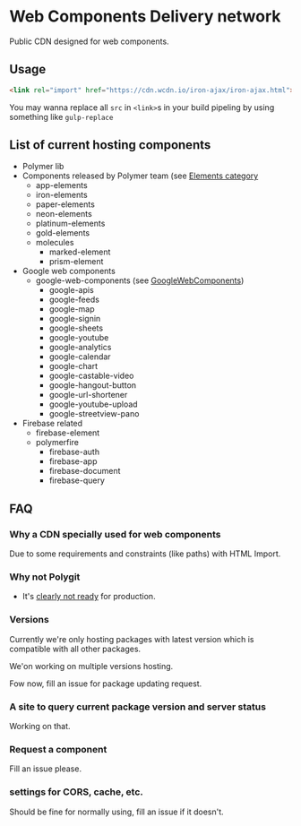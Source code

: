 # Web Components Delivery network

Public CDN designed for web components.

<!-- Maintained by <a href="http://www.project-yoru.com" target="_blank">project yoru</a>. -->

<!-- ## Looking for sponsors -->

<!-- <a href='https://pledgie.com/campaigns/31825'><img alt='Click here to lend your support to: Web components CDN and make a donation at pledgie.com !' src='https://pledgie.com/campaigns/31825.png?skin_name=chrome' border='0' ></a> -->

## Usage

```html
<link rel="import" href="https://cdn.wcdn.io/iron-ajax/iron-ajax.html">
```

You may wanna replace all `src` in `<link>`s in your build pipeling by using something like `gulp-replace`

## List of current hosting components

- Polymer lib
- Components released by Polymer team (see [Elements category](https://elements.polymer-project.org)
  - app-elements
  - iron-elements
  - paper-elements
  - neon-elements
  - platinum-elements
  - gold-elements
  - molecules
    - marked-element
    - prism-element
- Google web components
  - google-web-components (see [GoogleWebComponents](https://github.com/GoogleWebComponents))
    - google-apis
    - google-feeds
    - google-map
    - google-signin
    - google-sheets
    - google-youtube
    - google-analytics
    - google-calendar
    - google-chart
    - google-castable-video
    - google-hangout-button
    - google-url-shortener
    - google-youtube-upload
    - google-streetview-pano
- Firebase related
  - firebase-element
  - polymerfire
    - firebase-auth
    - firebase-app
    - firebase-document
    - firebase-query

## FAQ

### Why a CDN specially used for web components

Due to some requirements and constraints (like paths) with HTML Import.

### Why not Polygit

- It's [clearly not ready](https://github.com/PolymerLabs/polygit/issues/6) for production.

### Versions

Currently we're only hosting packages with latest version which is compatible with all other packages.

We'on working on multiple versions hosting.

Fow now, fill an issue for package updating request.

### A site to query current package version and server status

Working on that.

### Request a component

Fill an issue please.

### settings for CORS, cache, etc.

Should be fine for normally using, fill an issue if it doesn't.
